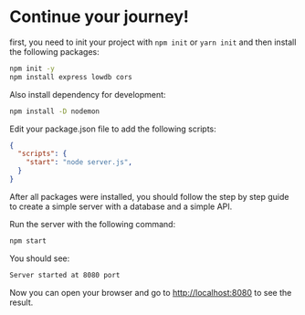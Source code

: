 # Continue your journey!

first, you need to init your project with `npm init` or `yarn init` and then install the following packages:

```bash
npm init -y
npm install express lowdb cors
```

Also install dependency for development:

```bash
npm install -D nodemon
```
Edit your package.json file to add the following scripts:

```json
{
  "scripts": {
    "start": "node server.js",
  }
}
```

After all packages were installed, you should follow the step by step guide to create a simple server with a database and a simple API.

Run the server with the following command:

```bash
npm start
```
You should see:

```bash
Server started at 8080 port
```

Now you can open your browser and go to [http://localhost:8080](http://localhost:8080) to see the result.

